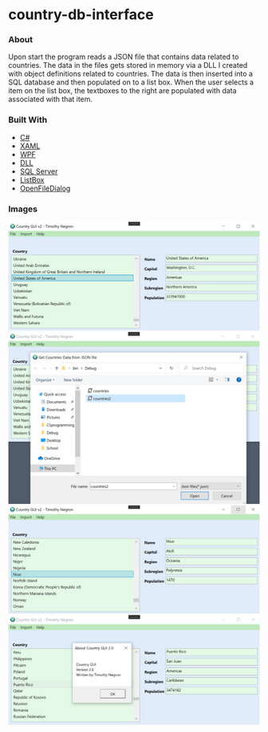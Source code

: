 # country-db-interface

### About

Upon start the program reads a JSON file that contains data related to countries. The data in the files gets stored in memory via a DLL I created with object definitions related to countries. The data is then inserted into a SQL database and then populated on to a list box. When the user selects a item on the list box, the textboxes to the right are populated with data associated with that item.

### Built With

* [C#](https://docs.microsoft.com/en-us/dotnet/csharp/)
* [XAML](https://docs.microsoft.com/en-us/dotnet/desktop/wpf/fundamentals/xaml?view=netdesktop-5.0)
* [WPF](https://docs.microsoft.com/en-us/dotnet/desktop/wpf/introduction-to-wpf?view=netframeworkdesktop-4.8#program-with-wpf)
* [DLL](https://docs.microsoft.com/en-us/windows/win32/dlls/about-dynamic-link-libraries)
* [SQL Server](https://docs.microsoft.com/en-us/sql/database-engine/configure-windows/sql-server-express-localdb?view=sql-server-ver15)
* [ListBox](https://docs.microsoft.com/en-us/dotnet/api/system.windows.forms.listbox?view=net-5.0)
* [OpenFileDialog](https://docs.microsoft.com/en-us/dotnet/api/system.windows.forms.openfiledialog?view=net-5.0)

### Images

![](assets/country-database-interface-1.PNG)
![](assets/country-database-interface-2.PNG)
![](assets/country-database-interface-3.PNG)
![](assets/country-database-interface-4.PNG)